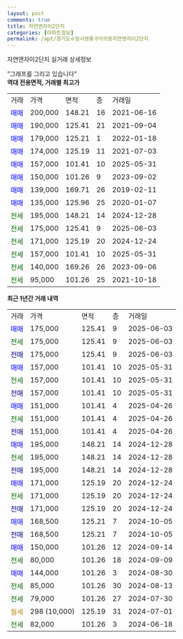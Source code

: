```yaml
---
layout: post
comments: true
title: 자연앤자이2단지
categories: [아파트정보]
permalink: /apt/경기도수원시영통구이의동자연앤자이2단지
---
```


자연앤자이2단지 실거래 상세정보

<script type="text/javascript">
  google.charts.load('current', {'packages':['line', 'corechart']});
  google.charts.setOnLoadCallback(drawChart);

  function drawChart() {
    var data = new google.visualization.DataTable();
    data.addColumn('date', '거래일');
    data.addColumn('number', "매매");
    data.addColumn('number', "전세");
    data.addColumn('number', "전매");

    data.addRows([[new Date(Date.parse("2025-06-03")), 175000, null, null], [new Date(Date.parse("2025-06-03")), null, 175000, null], [new Date(Date.parse("2025-06-03")), null, null, 175000], [new Date(Date.parse("2025-05-31")), 157000, null, null], [new Date(Date.parse("2025-05-31")), null, 157000, null], [new Date(Date.parse("2025-05-31")), null, null, 157000], [new Date(Date.parse("2025-04-26")), 151000, null, null], [new Date(Date.parse("2025-04-26")), null, 151000, null], [new Date(Date.parse("2025-04-26")), null, null, 151000], [new Date(Date.parse("2024-12-28")), 195000, null, null], [new Date(Date.parse("2024-12-28")), null, 195000, null], [new Date(Date.parse("2024-12-28")), null, null, 195000], [new Date(Date.parse("2024-12-24")), 171000, null, null], [new Date(Date.parse("2024-12-24")), null, 171000, null], [new Date(Date.parse("2024-12-24")), null, null, 171000], [new Date(Date.parse("2024-10-05")), 168500, null, null], [new Date(Date.parse("2024-10-05")), null, null, 168500], [new Date(Date.parse("2024-09-14")), 150000, null, null], [new Date(Date.parse("2024-09-09")), null, 80000, null], [new Date(Date.parse("2024-08-30")), 144000, null, null], [new Date(Date.parse("2024-08-13")), null, 85000, null], [new Date(Date.parse("2024-07-30")), null, 79000, null], [new Date(Date.parse("2024-07-01")), null, null, null], [new Date(Date.parse("2024-06-18")), null, 82000, null]]);

    var options = {
      hAxis: {
        format: 'yyyy/MM/dd'
      },    
      lineWidth: 0,
      pointsVisible: true,    
      title: '최근 1년간 유형별 실거래가 분포',
      legend: { position: 'bottom' }
    };

    var formatter = new google.visualization.NumberFormat({pattern:'###,###'} );
    formatter.format(data, 1);
    formatter.format(data, 2);
    
    setTimeout(function() {
        var chart = new google.visualization.LineChart(document.getElementById('columnchart_material'));
        chart.draw(data, (options));
        document.getElementById('loading').style.display = 'none';
    }, 200);
  }
</script>


<div id="loading" style="z-index:20; display: block; margin-left: 0px">"그래프를 그리고 있습니다"</div>
<div id="columnchart_material" style="width: 95%; margin-left: 0px; display: block"></div>
<!-- contents start -->
<b>역대 전용면적, 거래별 최고가</b>
<table class="sortable">
    <tr>
      <td>거래</td>
      <td>가격</td>
      <td>면적</td>
      <td>층</td>
      <td>거래일</td>
    </tr>
        <tr>
          <td><a style="color: blue">매매</a></td>
          <td>200,000</td>
          <td>148.21</td>
          <td>16</td>
          <td>2021-06-16</td>
        </tr>            <tr>
          <td><a style="color: blue">매매</a></td>
          <td>190,000</td>
          <td>125.41</td>
          <td>21</td>
          <td>2021-09-04</td>
        </tr>            <tr>
          <td><a style="color: blue">매매</a></td>
          <td>179,000</td>
          <td>125.21</td>
          <td>1</td>
          <td>2022-01-18</td>
        </tr>            <tr>
          <td><a style="color: blue">매매</a></td>
          <td>174,000</td>
          <td>125.19</td>
          <td>11</td>
          <td>2021-07-03</td>
        </tr>            <tr>
          <td><a style="color: blue">매매</a></td>
          <td>157,000</td>
          <td>101.41</td>
          <td>10</td>
          <td>2025-05-31</td>
        </tr>            <tr>
          <td><a style="color: blue">매매</a></td>
          <td>150,000</td>
          <td>101.26</td>
          <td>9</td>
          <td>2023-09-02</td>
        </tr>            <tr>
          <td><a style="color: blue">매매</a></td>
          <td>139,000</td>
          <td>169.71</td>
          <td>26</td>
          <td>2019-02-11</td>
        </tr>            <tr>
          <td><a style="color: blue">매매</a></td>
          <td>135,000</td>
          <td>125.96</td>
          <td>25</td>
          <td>2020-01-07</td>
        </tr>        
        <tr>
              <td><a style="color: darkgreen">전세</a></td>
              <td>195,000</td>
              <td>148.21</td>
              <td>14</td>
              <td>2024-12-28</td>
            </tr>            <tr>
              <td><a style="color: darkgreen">전세</a></td>
              <td>175,000</td>
              <td>125.41</td>
              <td>9</td>
              <td>2025-06-03</td>
            </tr>            <tr>
              <td><a style="color: darkgreen">전세</a></td>
              <td>171,000</td>
              <td>125.19</td>
              <td>20</td>
              <td>2024-12-24</td>
            </tr>            <tr>
              <td><a style="color: darkgreen">전세</a></td>
              <td>157,000</td>
              <td>101.41</td>
              <td>10</td>
              <td>2025-05-31</td>
            </tr>            <tr>
              <td><a style="color: darkgreen">전세</a></td>
              <td>140,000</td>
              <td>169.26</td>
              <td>26</td>
              <td>2023-09-06</td>
            </tr>            <tr>
              <td><a style="color: darkgreen">전세</a></td>
              <td>95,000</td>
              <td>101.26</td>
              <td>25</td>
              <td>2021-10-18</td>
            </tr>        
    
</table>

<b>최근 1년간 거래 내역</b>

<table class="sortable">
    <tr>
      <td>거래</td>
      <td>가격</td>
      <td>면적</td>
      <td>층</td>
      <td>거래일</td>
    </tr>
    <tr>
      <td><a style="color: blue">매매</a></td>
      <td>175,000</td>
      <td>125.41</td>
      <td>9</td>
      <td>2025-06-03</td>
    </tr>          <tr>
      <td><a style="color: darkgreen">전세</a></td>
      <td>175,000</td>
      <td>125.41</td>
      <td>9</td>
      <td>2025-06-03</td>
    </tr>          <tr>
      <td><a style="color: darkblue">전매</a></td>
      <td>175,000</td>
      <td>125.41</td>
      <td>9</td>
      <td>2025-06-03</td>
    </tr>          <tr>
      <td><a style="color: blue">매매</a></td>
      <td>157,000</td>
      <td>101.41</td>
      <td>10</td>
      <td>2025-05-31</td>
    </tr>          <tr>
      <td><a style="color: darkgreen">전세</a></td>
      <td>157,000</td>
      <td>101.41</td>
      <td>10</td>
      <td>2025-05-31</td>
    </tr>          <tr>
      <td><a style="color: darkblue">전매</a></td>
      <td>157,000</td>
      <td>101.41</td>
      <td>10</td>
      <td>2025-05-31</td>
    </tr>          <tr>
      <td><a style="color: blue">매매</a></td>
      <td>151,000</td>
      <td>101.41</td>
      <td>4</td>
      <td>2025-04-26</td>
    </tr>          <tr>
      <td><a style="color: darkgreen">전세</a></td>
      <td>151,000</td>
      <td>101.41</td>
      <td>4</td>
      <td>2025-04-26</td>
    </tr>          <tr>
      <td><a style="color: darkblue">전매</a></td>
      <td>151,000</td>
      <td>101.41</td>
      <td>4</td>
      <td>2025-04-26</td>
    </tr>          <tr>
      <td><a style="color: blue">매매</a></td>
      <td>195,000</td>
      <td>148.21</td>
      <td>14</td>
      <td>2024-12-28</td>
    </tr>          <tr>
      <td><a style="color: darkgreen">전세</a></td>
      <td>195,000</td>
      <td>148.21</td>
      <td>14</td>
      <td>2024-12-28</td>
    </tr>          <tr>
      <td><a style="color: darkblue">전매</a></td>
      <td>195,000</td>
      <td>148.21</td>
      <td>14</td>
      <td>2024-12-28</td>
    </tr>          <tr>
      <td><a style="color: blue">매매</a></td>
      <td>171,000</td>
      <td>125.19</td>
      <td>20</td>
      <td>2024-12-24</td>
    </tr>          <tr>
      <td><a style="color: darkgreen">전세</a></td>
      <td>171,000</td>
      <td>125.19</td>
      <td>20</td>
      <td>2024-12-24</td>
    </tr>          <tr>
      <td><a style="color: darkblue">전매</a></td>
      <td>171,000</td>
      <td>125.19</td>
      <td>20</td>
      <td>2024-12-24</td>
    </tr>          <tr>
      <td><a style="color: blue">매매</a></td>
      <td>168,500</td>
      <td>125.21</td>
      <td>7</td>
      <td>2024-10-05</td>
    </tr>          <tr>
      <td><a style="color: darkblue">전매</a></td>
      <td>168,500</td>
      <td>125.21</td>
      <td>7</td>
      <td>2024-10-05</td>
    </tr>          <tr>
      <td><a style="color: blue">매매</a></td>
      <td>150,000</td>
      <td>101.26</td>
      <td>12</td>
      <td>2024-09-14</td>
    </tr>          <tr>
      <td><a style="color: darkgreen">전세</a></td>
      <td>80,000</td>
      <td>101.26</td>
      <td>18</td>
      <td>2024-09-09</td>
    </tr>          <tr>
      <td><a style="color: blue">매매</a></td>
      <td>144,000</td>
      <td>101.26</td>
      <td>3</td>
      <td>2024-08-30</td>
    </tr>          <tr>
      <td><a style="color: darkgreen">전세</a></td>
      <td>85,000</td>
      <td>101.26</td>
      <td>30</td>
      <td>2024-08-13</td>
    </tr>          <tr>
      <td><a style="color: darkgreen">전세</a></td>
      <td>79,000</td>
      <td>101.26</td>
      <td>27</td>
      <td>2024-07-30</td>
    </tr>          <tr>
      <td><a style="color: darkgoldenrod">월세</a></td>
      <td>298 (10,000)</td>
      <td>125.19</td>
      <td>31</td>
      <td>2024-07-01</td>
    </tr>          <tr>
      <td><a style="color: darkgreen">전세</a></td>
      <td>82,000</td>
      <td>101.26</td>
      <td>3</td>
      <td>2024-06-18</td>
    </tr>      </table>
<!-- contents end -->    

